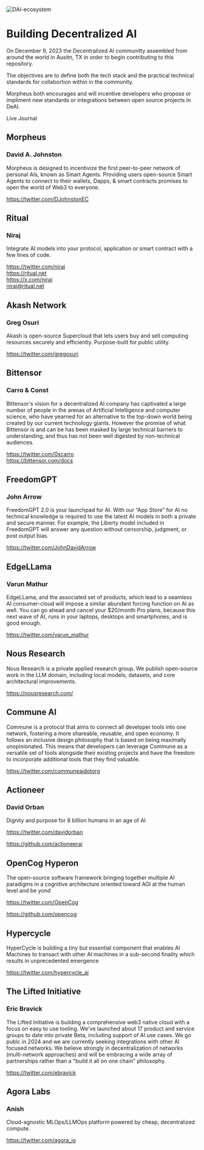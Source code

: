 
![DAI-ecosystem](https://github.com/DecentralizeAI/MRC/assets/76454555/d4be1474-3046-4fc3-8803-a880038b78aa)


# Building Decentralized AI

On December 9, 2023 the Decentralized AI communitty assembled from around the world in Ausitn, TX in order to begin contributing to this repository.

The objectives are to define both the tech stack and the practical technical standards for collabortion within in the community.

Morpheus both encourages and will incentive developers who propose or impliment new standards or integrations between open source projects in DeAI.

Live Journal


## Morpheus	

### David A. Johnston

Morpheus is designed to incentivize the first peer-to-peer network of personal AIs, known as Smart Agents. Providing users open-source Smart Agents to connect to their wallets, Dapps, & smart contracts promises to open the world of Web3 to everyone.	

https://twitter.com/DJohnstonEC


## Ritual	
### Niraj	

Integrate AI models into your protocol, application or smart contract with a few lines of code.	

https://twitter.com/niraj<br>
https://ritual.net<br>
https://x.com/niraj<br>
niraj@ritual.net

## Akash Network	
### Greg Osuri

Akash is open-source Supercloud that lets users buy and sell computing resources securely and efficiently. Purpose-built for public utility.	

https://twitter.com/gregosuri																						


## Bittensor	
### Carro & Const

Bittensor's vision for a decentralized AI company has captivated a large number of people in the arenas of Artificial Intelligence and computer science, who have yearned for an alternative to the top-down world being created by our current technology giants. However the promise of what Bittensor is and can be has been masked by large technical barriers to understanding, and thus has not been well digested by non-technical audiences.	

https://twitter.com/0xcarro<br>
https://bittensor.com/docs

## FreedomGPT	
### John Arrow

FreedomGPT 2.0 is your launchpad for AI. With our “App Store” for AI no technical knowledge is required to use the latest AI models in both a private and secure manner. For example, the Liberty model included in FreedomGPT will answer any question without censorship, judgment, or post output bias.	

https://twitter.com/JohnDavidArrow																						

## EdgeLLama	
### Varun Mathur	

EdgeLLama, and the associated set of products, which lead to a seamless AI consumer-cloud will impose a similar abundant forcing function on AI as well. You can go ahead and cancel your $20/month Pro plans, because this next wave of AI, runs in your laptops, desktops and smartphones, and is good enough. 	

https://twitter.com/varun_mathur		


## Nous Research		

Nous Research is a private applied research group. We publish open-source work in the LLM domain, including local models, datasets, and core architectural improvements.	

https://nousresearch.com/

## Commune AI		

Commune is a protocol that aims to connect all developer tools into one network, fostering a more shareable, reusable, and open economy. It follows an inclusive design philosophy that is based on being maximally unopinionated. This means that developers can leverage Commune as a versatile set of tools alongside their existing projects and have the freedom to incorporate additional tools that they find valuable.	

https://twitter.com/communeaidotorg

## Actioneer	

### David Orban	

Dignity and purpose for 8 billion humans in an age of AI	

https://twitter.com/davidorban																					

https://github.com/actioneerai	

## OpenCog Hyperon

The open-source software framework bringing together multiple AI paradigms in a cognitive architecture oriented toward AGI at the human level and be yond	

https://twitter.com/OpenCog	

https://github.com/opencog																					

## Hypercycle

HyperCycle is building a tiny but essential component that enables AI Machines to transact with other AI machines in a sub-second finality which results in unprecedented emergence	

https://twitter.com/hypercycle_ai																						

## The Lifted Initiative

### Eric Bravick

The Lifted Initiative is building a comprehensive web3 native cloud with a focus on easy to use tooling.  We've launched about 17 product and service groups to date into private Beta, including support of AI use cases.  We go publc in 2024 and we are currently seeking integrations with other AI focused networks.  We believe strongly in decentralization of networks (multi-network approaches) and will be embracing a wide array of partnerships rather than a "build it all on one chain" philosophy. 	

https://twitter.com/ebravick

## Agora Labs	

### Anish	

Cloud-agnostic MLOps/LLMOps platform powered by cheap, decentralized compute.	

https://twitter.com/agora_io																						

